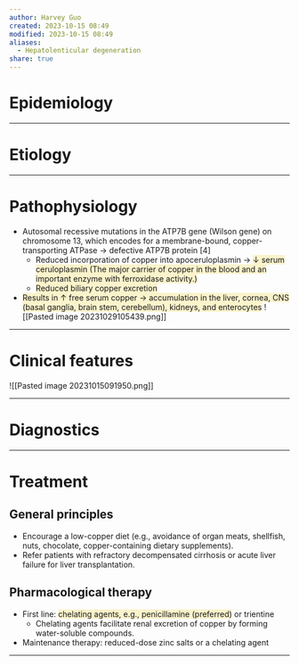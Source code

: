 ```yaml
---
author: Harvey Guo
created: 2023-10-15 08:49
modified: 2023-10-15 08:49
aliases:
  - Hepatolenticular degeneration
share: true
---
```

# Epidemiology


---
# Etiology


---
# Pathophysiology
- Autosomal recessive mutations in the ATP7B gene (Wilson gene) on chromosome 13, which encodes for a membrane-bound, copper-transporting ATPase → defective ATP7B protein [4]
	- Reduced incorporation of copper into apoceruloplasmin  → <span style="background:rgba(240, 200, 0, 0.2)">↓ serum ceruloplasmin (The major carrier of copper in the blood and an important enzyme with ferroxidase activity.)</span>
	- <span style="background:rgba(240, 200, 0, 0.2)">Reduced biliary copper excretion</span> 
- <span style="background:rgba(240, 200, 0, 0.2)">Results in ↑ free serum copper → accumulation in the liver, cornea, CNS (basal ganglia, brain stem, cerebellum), kidneys, and enterocytes</span>
![[Pasted image 20231029105439.png]]

---
# Clinical features
![[Pasted image 20231015091950.png]]

---
# Diagnostics


---
# Treatment
## General principles
- Encourage a low-copper diet (e.g., avoidance of organ meats, shellfish, nuts, chocolate, copper-containing dietary supplements).
- Refer patients with refractory decompensated cirrhosis or acute liver failure for liver transplantation.
## Pharmacological therapy
- First line: <span style="background:rgba(240, 200, 0, 0.2)">chelating agents, e.g., penicillamine (preferred)</span> or trientine
	- Chelating agents facilitate renal excretion of copper by forming water-soluble compounds.
- Maintenance therapy: reduced-dose zinc salts or a chelating agent

---
